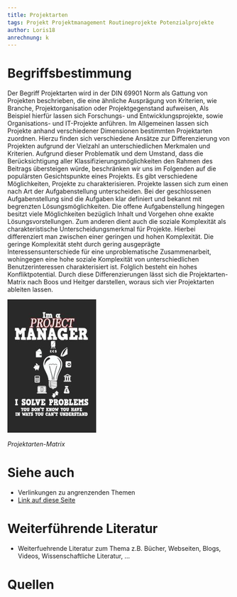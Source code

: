 ```yaml
---
title: Projektarten
tags: Projekt Projektmanagement Routineprojekte Potenzialprojekte
author: Loris18
anrechnung: k
---
```

# Begriffsbestimmung

Der Begriff Projektarten wird in der DIN 69901 Norm als Gattung von Projekten beschrieben, die eine ähnliche Ausprägung von Kriterien, wie Branche, Projektorganisation oder Projektgegenstand aufweisen, Als Beispiel hierfür lassen sich Forschungs- und Entwicklungsprojekte, sowie Organisations- und IT-Projekte anführen. Im Allgemeinen lassen sich Projekte anhand verschiedener Dimensionen bestimmten Projektarten zuordnen. Hierzu finden sich verschiedene Ansätze zur Differenzierung von Projekten aufgrund der Vielzahl an unterschiedlichen Merkmalen und Kriterien. Aufgrund dieser Problematik und dem Umstand, dass die Berücksichtigung aller Klassifizierungsmöglichkeiten den Rahmen des Beitrags übersteigen würde, beschränken wir uns im Folgenden auf die populärsten Gesichtspunkte eines Projekts.
Es gibt verschiedene Möglichkeiten, Projekte zu charakterisieren. Projekte lassen sich zum einen nach Art der Aufgabenstellung unterscheiden. Bei der geschlossenen Aufgabenstellung sind die Aufgaben klar definiert und bekannt mit begrenzten Lösungsmöglichkeiten. Die offene Aufgabenstellung hingegen besitzt viele Möglichkeiten bezüglich Inhalt und Vorgehen ohne exakte Lösungsvorstellungen. Zum anderen dient auch die soziale Komplexität als charakteristische Unterscheidungsmerkmal für Projekte. Hierbei differenziert man zwischen einer geringen und hohen Komplexität. Die geringe Komplexität steht durch gering ausgeprägte Interessensunterschiede für eine unproblematische Zusammenarbeit, wohingegen eine hohe soziale Komplexität von unterschiedlichen Benutzerinteressen charakterisiert ist. Folglich besteht ein hohes Konfliktpotential. Durch diese Differenzierungen lässt sich die Projektarten-Matrix nach Boos und Heitger darstellen, woraus sich vier Projektarten ableiten lassen.


![Beispielabbildung](Projektarten/test-file.jpg)

*Projektarten-Matrix*


# Siehe auch

* Verlinkungen zu angrenzenden Themen
* [Link auf diese Seite](Projektarten.md)

# Weiterführende Literatur

* Weiterfuehrende Literatur zum Thema z.B. Bücher, Webseiten, Blogs, Videos, Wissenschaftliche Literatur, ...

# Quellen

[^1]: Quellen die ihr im Text verwendet habt z.B. Bücher, Webseiten, Blogs, Videos, Wissenschaftliche Literatur, ... (eine Quelle in eine Zeile, keine Zeilenumbrüche machen)
[^2]: [A Guide to the Project Management Body of Knowledge (PMBOK® Guide)](https://www.pmi.org/pmbok-guide-standards/foundational/PMBOK)
[^3]: [Basic Formatting Syntax for GitHub flavored Markdown](https://docs.github.com/en/github/writing-on-github/getting-started-with-writing-and-formatting-on-github/basic-writing-and-formatting-syntax)
[^4]: [Advanced Formatting Syntax for GitHub flavored Markdown](https://docs.github.com/en/github/writing-on-github/working-with-advanced-formatting/organizing-information-with-tables)

